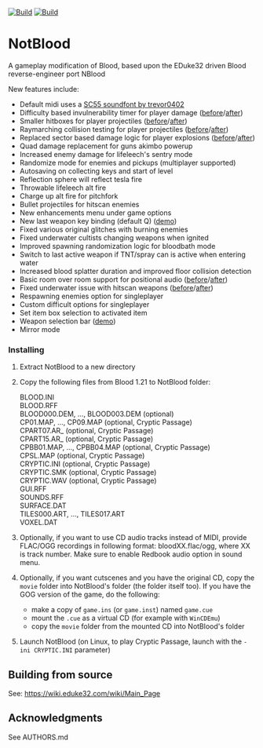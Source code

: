 [![Build](https://github.com/carnivoroussociety/NotBlood/actions/workflows/build.yml/badge.svg)](https://github.com/carnivoroussociety/NotBlood/actions/workflows/build.yml) [![Build](https://raw.githubusercontent.com/carnivoroussociety/NotBlood/master/.github/workflows/download.svg)](https://github.com/carnivoroussociety/NotBlood/releases)

# NotBlood
A gameplay modification of Blood, based upon the EDuke32 driven Blood reverse-engineer port NBlood

New features include:
* Default midi uses a [SC55 soundfont by trevor0402](https://github.com/trevor0402/SC55Soundfont)
* Difficulty based invulnerability timer for player damage ([before](https://files.catbox.moe/ucs7gp.mp4)/[after](https://files.catbox.moe/8hyaqm.mp4))
* Smaller hitboxes for player projectiles ([before](https://files.catbox.moe/3peiru.mp4)/[after](https://files.catbox.moe/zso8g4.mp4))
* Raymarching collision testing for player projectiles ([before](https://files.catbox.moe/qxtv05.mp4)/[after](https://files.catbox.moe/vo03ck.mp4))
* Replaced sector based damage logic for player explosions ([before](https://files.catbox.moe/h6xcrg.mp4)/[after](https://files.catbox.moe/35e08d.mp4))
* Quad damage replacement for guns akimbo powerup
* Increased enemy damage for lifeleech's sentry mode
* Randomize mode for enemies and pickups (multiplayer supported)
* Autosaving on collecting keys and start of level
* Reflection sphere will reflect tesla fire
* Throwable lifeleech alt fire
* Charge up alt fire for pitchfork
* Bullet projectiles for hitscan enemies
* New enhancements menu under game options
* New last weapon key binding (default Q) ([demo](https://files.catbox.moe/28cirg.mp4))
* Fixed various original glitches with burning enemies
* Fixed underwater cultists changing weapons when ignited
* Improved spawning randomization logic for bloodbath mode
* Switch to last active weapon if TNT/spray can is active when entering water
* Increased blood splatter duration and improved floor collision detection
* Basic room over room support for positional audio ([before](https://files.catbox.moe/qca0k4.mp4)/[after](https://files.catbox.moe/wq1so4.mp4))
* Fixed underwater issue with hitscan weapons ([before](https://files.catbox.moe/k9dxjj.mp4)/[after](https://files.catbox.moe/gfahdq.mp4))
* Respawning enemies option for singleplayer
* Custom difficult options for singleplayer
* Set item box selection to activated item
* Weapon selection bar ([demo](https://files.catbox.moe/0zh37q.mp4))
* Mirror mode

### Installing
1. Extract NotBlood to a new directory
2. Copy the following files from Blood 1.21 to NotBlood folder:

   BLOOD.INI  
   BLOOD.RFF  
   BLOOD000.DEM, ..., BLOOD003.DEM (optional)  
   CP01.MAP, ..., CP09.MAP (optional, Cryptic Passage)  
   CPART07.AR_ (optional, Cryptic Passage)  
   CPART15.AR_ (optional, Cryptic Passage)  
   CPBB01.MAP, ..., CPBB04.MAP (optional, Cryptic Passage)  
   CPSL.MAP (optional, Cryptic Passage)  
   CRYPTIC.INI (optional, Cryptic Passage)  
   CRYPTIC.SMK (optional, Cryptic Passage)  
   CRYPTIC.WAV (optional, Cryptic Passage)  
   GUI.RFF  
   SOUNDS.RFF  
   SURFACE.DAT  
   TILES000.ART, ..., TILES017.ART  
   VOXEL.DAT  

3. Optionally, if you want to use CD audio tracks instead of MIDI, provide FLAC/OGG recordings in following format: bloodXX.flac/ogg, where XX is track number. Make sure to enable Redbook audio option in sound menu.
4. Optionally, if you want cutscenes and you have the original CD, copy the `movie` folder into NotBlood's folder (the folder itself too).
If you have the GOG version of the game, do the following:
   * make a copy of `game.ins` (or `game.inst`) named `game.cue`
   * mount the `.cue` as a virtual CD (for example with `WinCDEmu`)
   * copy the `movie` folder from the mounted CD into NotBlood's folder
5. Launch NotBlood (on Linux, to play Cryptic Passage, launch with the `-ini CRYPTIC.INI` parameter)

## Building from source
See: https://wiki.eduke32.com/wiki/Main_Page

## Acknowledgments
  See AUTHORS.md
